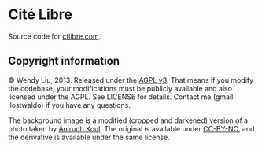 Cité Libre
==========

Source code for [ctlibre.com](http://ctlibre.com).

Copyright information
---------------------

© Wendy Liu, 2013. Released under the [AGPL v3]. That means if you modify the
codebase, your modifications must be publicly available and also licensed under
the AGPL. See LICENSE for details. Contact me (gmail: ilostwaldo) if you have
any questions.

The background image is a modified (cropped and darkened) version of a photo
taken by [Anirudh Koul][1]. The original is available under [CC-BY-NC][2], and
the derivative is available under the same license.

[1]: http://www.flickr.com/photos/anirudhkoul/788832193/sizes/l/in/photostream/
[2]: http://creativecommons.org/licenses/by-nc/2.0/
[AGPL v3]: https://www.gnu.org/licenses/why-affero-gpl.html
